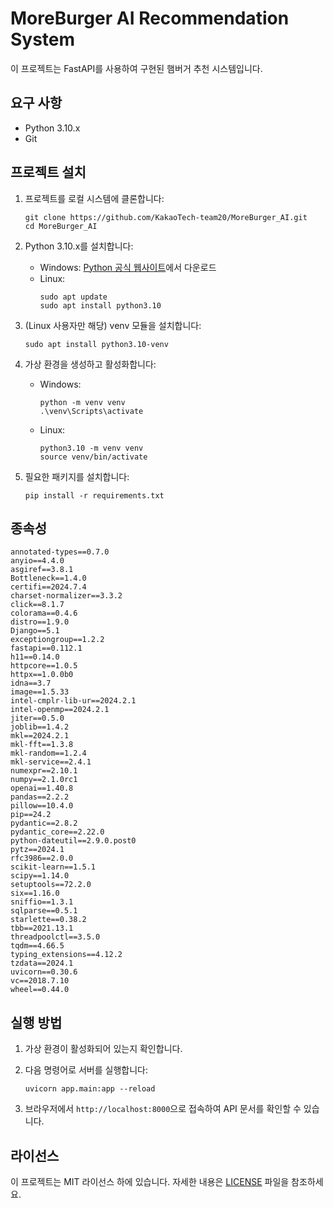 # MoreBurger AI Recommendation System

이 프로젝트는 FastAPI를 사용하여 구현된 햄버거 추천 시스템입니다.

## 요구 사항

- Python 3.10.x
- Git

## 프로젝트 설치

1. 프로젝트를 로컬 시스템에 클론합니다:
   ```
   git clone https://github.com/KakaoTech-team20/MoreBurger_AI.git
   cd MoreBurger_AI
   ```

2. Python 3.10.x를 설치합니다:
   - Windows: [Python 공식 웹사이트](https://www.python.org/downloads/)에서 다운로드
   - Linux:
     ```
     sudo apt update
     sudo apt install python3.10
     ```
3. (Linux 사용자만 해당) venv 모듈을 설치합니다:
   ```
   sudo apt install python3.10-venv
   ```
5. 가상 환경을 생성하고 활성화합니다:
   - Windows:
     ```
     python -m venv venv
     .\venv\Scripts\activate
     ```
   - Linux:
     ```
     python3.10 -m venv venv
     source venv/bin/activate
     ```

6. 필요한 패키지를 설치합니다:
   ```
   pip install -r requirements.txt
   ```

## 종속성

```
annotated-types==0.7.0
anyio==4.4.0
asgiref==3.8.1
Bottleneck==1.4.0
certifi==2024.7.4
charset-normalizer==3.3.2
click==8.1.7
colorama==0.4.6
distro==1.9.0
Django==5.1
exceptiongroup==1.2.2
fastapi==0.112.1
h11==0.14.0
httpcore==1.0.5
httpx==1.0.0b0
idna==3.7
image==1.5.33
intel-cmplr-lib-ur==2024.2.1
intel-openmp==2024.2.1
jiter==0.5.0
joblib==1.4.2
mkl==2024.2.1
mkl-fft==1.3.8
mkl-random==1.2.4
mkl-service==2.4.1
numexpr==2.10.1
numpy==2.1.0rc1
openai==1.40.8
pandas==2.2.2
pillow==10.4.0
pip==24.2
pydantic==2.8.2
pydantic_core==2.22.0
python-dateutil==2.9.0.post0
pytz==2024.1
rfc3986==2.0.0
scikit-learn==1.5.1
scipy==1.14.0
setuptools==72.2.0
six==1.16.0
sniffio==1.3.1
sqlparse==0.5.1
starlette==0.38.2
tbb==2021.13.1
threadpoolctl==3.5.0
tqdm==4.66.5
typing_extensions==4.12.2
tzdata==2024.1
uvicorn==0.30.6
vc==2018.7.10
wheel==0.44.0
```

## 실행 방법

1. 가상 환경이 활성화되어 있는지 확인합니다.

2. 다음 명령어로 서버를 실행합니다:
   ```
   uvicorn app.main:app --reload
   ```

3. 브라우저에서 `http://localhost:8000`으로 접속하여 API 문서를 확인할 수 있습니다.

## 라이선스

이 프로젝트는 MIT 라이선스 하에 있습니다. 자세한 내용은 [LICENSE](LICENSE) 파일을 참조하세요.
